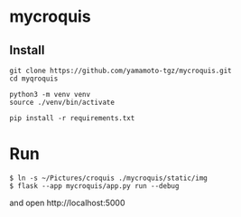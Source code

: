# mycroquis

## Install

```
git clone https://github.com/yamamoto-tgz/mycroquis.git
cd myqroquis

python3 -m venv venv
source ./venv/bin/activate

pip install -r requirements.txt
```

# Run

```
$ ln -s ~/Pictures/croquis ./mycroquis/static/img
$ flask --app mycroquis/app.py run --debug
```

and open http://localhost:5000

